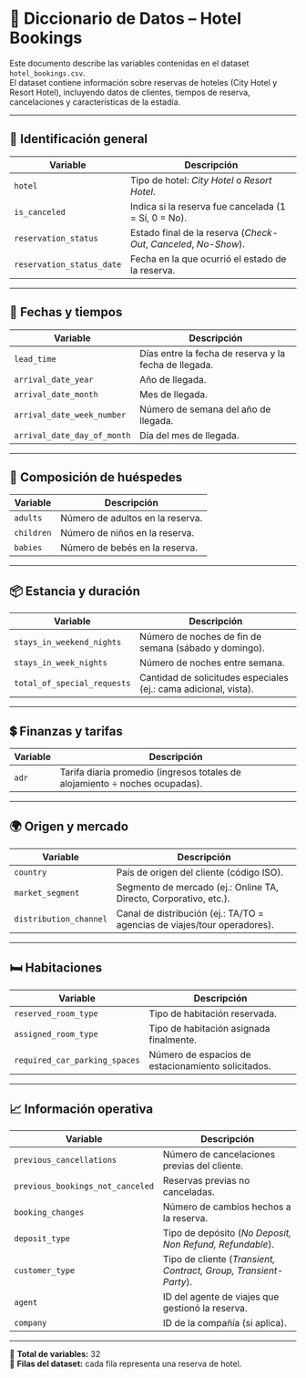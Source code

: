 # 📑 Diccionario de Datos – Hotel Bookings

Este documento describe las variables contenidas en el dataset `hotel_bookings.csv`.  
El dataset contiene información sobre reservas de hoteles (City Hotel y Resort Hotel), incluyendo datos de clientes, tiempos de reserva, cancelaciones y características de la estadía.

---

## 🏨 Identificación general
| Variable                 | Descripción                                                                 |
|---------------------------|-----------------------------------------------------------------------------|
| `hotel`                  | Tipo de hotel: *City Hotel* o *Resort Hotel*.                               |
| `is_canceled`            | Indica si la reserva fue cancelada (1 = Sí, 0 = No).                        |
| `reservation_status`     | Estado final de la reserva (*Check-Out*, *Canceled*, *No-Show*).            |
| `reservation_status_date`| Fecha en la que ocurrió el estado de la reserva.                            |

---

## 📅 Fechas y tiempos
| Variable                     | Descripción                                                           |
|-------------------------------|-----------------------------------------------------------------------|
| `lead_time`                  | Días entre la fecha de reserva y la fecha de llegada.                  |
| `arrival_date_year`          | Año de llegada.                                                        |
| `arrival_date_month`         | Mes de llegada.                                                        |
| `arrival_date_week_number`   | Número de semana del año de llegada.                                   |
| `arrival_date_day_of_month`  | Día del mes de llegada.                                                |

---

## 👥 Composición de huéspedes
| Variable       | Descripción                                 |
|----------------|---------------------------------------------|
| `adults`       | Número de adultos en la reserva.            |
| `children`     | Número de niños en la reserva.              |
| `babies`       | Número de bebés en la reserva.              |

---

## 📦 Estancia y duración
| Variable                    | Descripción                                                         |
|------------------------------|---------------------------------------------------------------------|
| `stays_in_weekend_nights`    | Número de noches de fin de semana (sábado y domingo).               |
| `stays_in_week_nights`       | Número de noches entre semana.                                      |
| `total_of_special_requests`  | Cantidad de solicitudes especiales (ej.: cama adicional, vista).    |

---

## 💲 Finanzas y tarifas
| Variable | Descripción                                                                 |
|----------|-----------------------------------------------------------------------------|
| `adr`    | Tarifa diaria promedio (ingresos totales de alojamiento ÷ noches ocupadas). |

---

## 🌍 Origen y mercado
| Variable            | Descripción                                                                 |
|----------------------|-----------------------------------------------------------------------------|
| `country`           | País de origen del cliente (código ISO).                                    |
| `market_segment`    | Segmento de mercado (ej.: Online TA, Directo, Corporativo, etc.).           |
| `distribution_channel` | Canal de distribución (ej.: TA/TO = agencias de viajes/tour operadores). |

---

## 🛏️ Habitaciones
| Variable                 | Descripción                                            |
|---------------------------|--------------------------------------------------------|
| `reserved_room_type`      | Tipo de habitación reservada.                          |
| `assigned_room_type`      | Tipo de habitación asignada finalmente.                |
| `required_car_parking_spaces` | Número de espacios de estacionamiento solicitados. |

---

## 📈 Información operativa
| Variable                       | Descripción                                                           |
|--------------------------------|-----------------------------------------------------------------------|
| `previous_cancellations`       | Número de cancelaciones previas del cliente.                          |
| `previous_bookings_not_canceled` | Reservas previas no canceladas.                                      |
| `booking_changes`              | Número de cambios hechos a la reserva.                                |
| `deposit_type`                 | Tipo de depósito (*No Deposit, Non Refund, Refundable*).              |
| `customer_type`                | Tipo de cliente (*Transient, Contract, Group, Transient-Party*).      |
| `agent`                        | ID del agente de viajes que gestionó la reserva.                      |
| `company`                      | ID de la compañía (si aplica).                                        |

---

📌 **Total de variables:** 32  
📌 **Filas del dataset:** cada fila representa una reserva de hotel.
